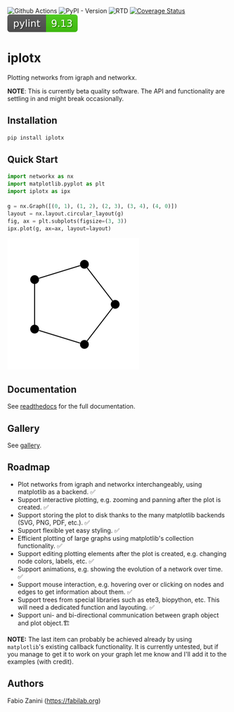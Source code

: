 ![Github Actions](https://github.com/fabilab/iplotx/actions/workflows/test.yml/badge.svg)
![PyPI - Version](https://img.shields.io/pypi/v/iplotx)
![RTD](https://readthedocs.org/projects/iplotx/badge/?version=latest)
[![Coverage Status](https://coveralls.io/repos/github/fabilab/iplotx/badge.svg?branch=main)](https://coveralls.io/github/fabilab/iplotx?branch=main)
![pylint](assets/pylint.svg)

# iplotx
Plotting networks from igraph and networkx.

**NOTE**: This is currently beta quality software. The API and functionality are settling in and might break occasionally.

## Installation
```bash
pip install iplotx
```

## Quick Start
```python
import networkx as nx
import matplotlib.pyplot as plt
import iplotx as ipx

g = nx.Graph([(0, 1), (1, 2), (2, 3), (3, 4), (4, 0)])
layout = nx.layout.circular_layout(g)
fig, ax = plt.subplots(figsize=(3, 3))
ipx.plot(g, ax=ax, layout=layout)
```

![Quick start image](docs/source/_static/graph_basic.png)

## Documentation
See [readthedocs](https://iplotx.readthedocs.io/en/latest/) for the full documentation.

## Gallery
See [gallery](https://iplotx.readthedocs.io/en/latest/gallery/index.html).

## Roadmap
- Plot networks from igraph and networkx interchangeably, using matplotlib as a backend. ✅
- Support interactive plotting, e.g. zooming and panning after the plot is created. ✅
- Support storing the plot to disk thanks to the many matplotlib backends (SVG, PNG, PDF, etc.). ✅
- Support flexible yet easy styling. ✅
- Efficient plotting of large graphs using matplotlib's collection functionality. ✅
- Support editing plotting elements after the plot is created, e.g. changing node colors, labels, etc. ✅
- Support animations, e.g. showing the evolution of a network over time. ✅
- Support mouse interaction, e.g. hovering over or clicking on nodes and edges to get information about them. ✅
- Support trees from special libraries such as ete3, biopython, etc. This will need a dedicated function and layouting. ✅
- Support uni- and bi-directional communication between graph object and plot object.🏗️

**NOTE:** The last item can probably be achieved already by using `matplotlib`'s existing callback functionality. It is currently untested, but if you manage to get it to work on your graph let me know and I'll add it to the examples (with credit).

## Authors
Fabio Zanini (https://fabilab.org)
